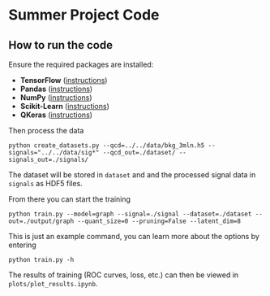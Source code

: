 # Summer Project Code


## How to run the code

Ensure the required packages are installed:

* **TensorFlow** ([instructions](https://www.tensorflow.org/install/))
* **Pandas** ([instructions](http://pandas.pydata.org/pandas-docs/stable/install.html))
* **NumPy** ([instructions](https://docs.scipy.org/doc/numpy/user/install.html))
* **Scikit-Learn** ([instructions](https://scikit-learn.org/stable/install.html))
* **QKeras** ([instructions](https://github.com/google/qkerasl))

Then process the data

```
python create_datasets.py --qcd=../../data/bkg_3mln.h5 --signals="../../data/sig*" --qcd_out=./dataset/ --signals_out=./signals/
```

The dataset will be stored in `dataset` and and the processed signal data in `signals` as HDF5 files.

From there you can start the training

```
python train.py --model=graph --signal=./signal --dataset=./dataset --out=./output/graph --quant_size=0 --pruning=False --latent_dim=8
```

This is just an example command, you can learn more about the options by entering

```
python train.py -h
```

The results of training (ROC curves, loss, etc.) can then be viewed in `plots/plot_results.ipynb`.